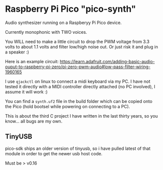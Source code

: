 # Raspberry Pi Pico "pico-synth"

Audio synthesizer running on a Raspberyy Pi Pico device.

Currently monophonic with TWO voices.

You WILL need to make a little circuit to drop the PWM voltage from 3.3 volts to about 1.1 volts and filter low/high noise out.  Or just risk it and plug in a speaker :)

Here is an example circuit: https://learn.adafruit.com/adding-basic-audio-ouput-to-raspberry-pi-zero/pi-zero-pwm-audio#low-pass-filter-wiring-1960165

I use `qjackctl` on linux to connect a midi keyboard via my PC.  I have not tested it directly with a MIDI controller directly attached (no PC involved), I assume it will work :)

You can find a `synth.uf2` file in the build folder which can be copied onto the Pico (hold bootsel while powering on connecting to a PC).

This is about the third C project I have written in the last thirty years, so you know... all bugs are my own.

## TinyUSB

pico-sdk ships an older version of tinyusb, so i have pulled latest of that module in order to get the newer usb host code.

Must be > v0.16